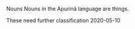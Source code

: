 Nouns
Nouns in the Apurinã language are things.








































These need further classification 2020-05-10


